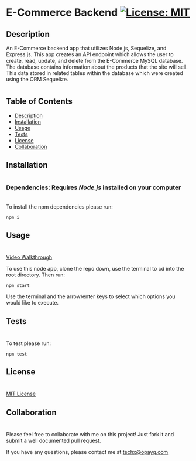 # E-Commerce Backend [![License: MIT](https://img.shields.io/badge/License-MIT-yellow.svg)](https://opensource.org/licenses/MIT)

## Description

An E-Commerce backend app that utilizes Node.js, Sequelize, and Express.js. This app creates an API endpoint which allows the user to create, read, update, and delete from the E-Commerce MySQL database. The database contains information about the products that the site will sell. This data stored in related tables within the database which were created using the ORM Sequelize.

#

## Table of Contents

- [Description](#Description)
- [Installation](#Installation)
- [Usage](#Usage)
- [Tests](#Tests)
- [License](#License)
- [Collaboration](#Collaboration)

## Installation

#

### Dependencies: **Requires** **_Node.js_** installed on your computer

\
To install the npm dependencies please run:

```
npm i
```

## Usage

#

[Video Walkthrough](https://youtu.be/zxyheogvfhQ)

To use this node app, clone the repo down, use the terminal to cd into the root directory. Then run:

```
npm start
```

Use the terminal and the arrow/enter keys to select which options you would like to execute.

## Tests

#

To test please run:

```
npm test
```

## License

#

[MIT License](https://opensource.org/licenses/MIT)

## Collaboration

#

Please feel free to collaborate with me on this project! Just fork it and submit a well documented pull request.

If you have any questions, please contact me at techx@opayq.com
